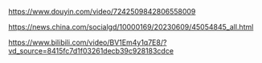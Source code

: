 https://www.douyin.com/video/7242509842806558009

https://news.china.com/socialgd/10000169/20230609/45054845_all.html

https://www.bilibili.com/video/BV1Em4y1q7E8/?vd_source=8415fc7d1f03261decb39c928183cdce